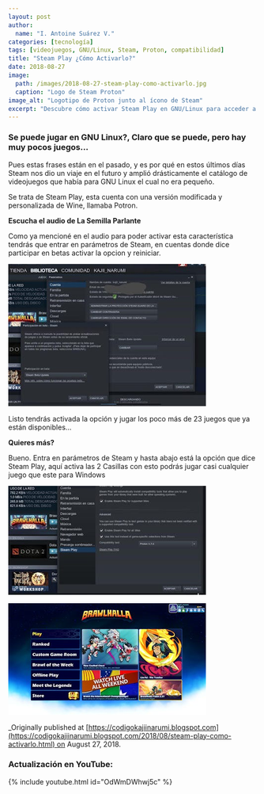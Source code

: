 ```yaml
---
layout: post
author:
  name: "I. Antoine Suárez V."
categories: [tecnología]
tags: [videojuegos, GNU/Linux, Steam, Proton, compatibilidad]
title: "Steam Play ¿Cómo Activarlo?"
date: 2018-08-27
image:
  path: /images/2018-08-27-steam-play-como-activarlo.jpg
  caption: "Logo de Steam Proton"
image_alt: "Logotipo de Proton junto al ícono de Steam"
excerpt: "Descubre cómo activar Steam Play en GNU/Linux para acceder a una amplia gama de videojuegos de Windows gracias a Proton, la capa de compatibilidad integrada por Valve."
---
```


### Se puede jugar en GNU Linux?, Claro que se puede, pero hay muy pocos juegos…

Pues estas frases están en el pasado, y es por qué en estos últimos días Steam nos dio un viaje en el futuro y amplió drásticamente el catálogo de videojuegos que había para GNU Linux el cual no era pequeño.

Se trata de Steam Play, esta cuenta con una versión modificada y personalizada de Wine, llamaba Potron.

**Escucha el audio de La Semilla Parlante**

Como ya mencioné en el audio para poder activar esta característica tendrás que entrar en parámetros de Steam, en cuentas donde dice participar en betas activar la opcion y reiniciar.

![](/images/2018-08-27-steam-play-como-activarlo1.jpg)

Listo tendrás activada la opción y jugar los poco más de 23 juegos que ya están disponibles…  

**Quieres más?**

Bueno. Entra en parámetros de Steam y hasta abajo está la opción que dice Steam Play, aquí activa las 2 Casillas con esto podrás jugar casi cualquier juego que este para Windows

![](/images/2018-08-27-steam-play-como-activarlo2.jpg)

![](/images/2018-08-27-steam-play-como-activarlo3.jpg)

_Originally published at [https://codigokajiinarumi.blogspot.com](https://codigokajiinarumi.blogspot.com/2018/08/steam-play-como-activarlo.html) on August 27, 2018.  
  
### Actualización en YouTube:

{% include youtube.html id="OdWmDWhwj5c" %}
